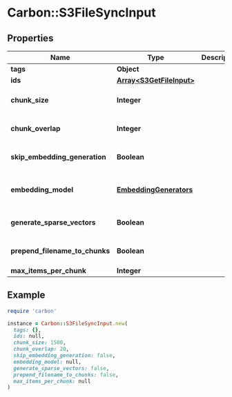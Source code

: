 # Carbon::S3FileSyncInput

## Properties

| Name | Type | Description | Notes |
| ---- | ---- | ----------- | ----- |
| **tags** | **Object** |  | [optional] |
| **ids** | [**Array&lt;S3GetFileInput&gt;**](S3GetFileInput.md) |  |  |
| **chunk_size** | **Integer** |  | [optional][default to 1500] |
| **chunk_overlap** | **Integer** |  | [optional][default to 20] |
| **skip_embedding_generation** | **Boolean** |  | [optional][default to false] |
| **embedding_model** | [**EmbeddingGenerators**](EmbeddingGenerators.md) |  | [optional][default to &#39;OPENAI&#39;] |
| **generate_sparse_vectors** | **Boolean** |  | [optional][default to false] |
| **prepend_filename_to_chunks** | **Boolean** |  | [optional][default to false] |
| **max_items_per_chunk** | **Integer** |  | [optional] |

## Example

```ruby
require 'carbon'

instance = Carbon::S3FileSyncInput.new(
  tags: {},
  ids: null,
  chunk_size: 1500,
  chunk_overlap: 20,
  skip_embedding_generation: false,
  embedding_model: null,
  generate_sparse_vectors: false,
  prepend_filename_to_chunks: false,
  max_items_per_chunk: null
)
```

